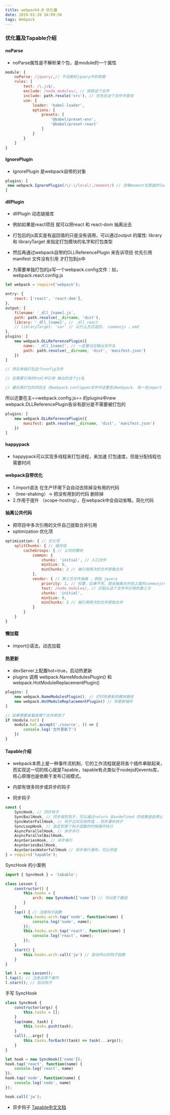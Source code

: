 ```yaml
---
title: webpack4.0 优化篇
date: 2019-01-28 16:09:56
tags: Webpack
---
```



### 优化篇及Tapable介绍

#### noParse
- noParse属性是不解析某个包，是module的一个属性
```js
module: {
    noParse: /jquery/,// 不去解析jquery中的依赖
    rules: [
        test: /\.js$/,
        exclude: /node_modules/, // 排除这个文件
        include: path.resole('src'), // 优先在这个文件中查找
        use: {
            loader: 'babel-loader',
            options: {
                presets: [
                    '@babel/preset-env',
                    '@babel/preset-react'
                ]
            }
        }
    ]
}
```

<section class="rnrn"></section>

#### IgnorePlugin
- IgnorePlugin 是webpack自带的对象
```js
plugins: [
 new webpack.IgnorePlugin(/\/.\/local/,/moment/) // 忽略moment包里面的local文件引用
]
```

#### dllPlugin
- dllPlugin 动态链接库
- 例如如果是react项目 就可以把react 和 react-dom 抽离出去
- 打包后的js其实是有返回值的只是没有调用，可以通过output 的属性: library 和 libraryTarget 来指定打包模块的名字和打包类型
- 然后再通过webpack自带的DLLReferencePlugin 来告诉项目 优先引用manifest 文件没有引用 才打包到js中

- 为需要单独打包的js写一个webpack.config文件：如，webpack.react.config.js
```js
let webpack = require('webpack');

entry: {
    react: ['react', 'react-dom'],
},
output: {
    filename: '_dll_[name].js',
    path: path.resolve(__dirname, 'dist'),
    library: '_dll_[name]', // _dll_react
    // libraryTarget: 'var' // 以什么方式返回， commonjs ，umd
},
plugins: [
    new webpack.DLLReferencePlugin({
        name: '_dll_[name]', // 一定要对应输出文件名
        path: path.resolve(__dirname, 'dist', 'manifest.json')
    })
]

// 然后单独打包这个config文件

// 在需要引用的html中引用 输出的这个js名

// 最后再打包的项目主 的webpack.configwen文件中还要告诉webpack. 有一些import 是不需要被打包的。

```
所以还要在主==webpack.config.js== 的plugins中new webpack.DLLReferencePlugin告诉有部分是不需要被打包的

```js
plugins: [
    new webpack.DLLReferencePlugin({
        manifest: path.resolve(__dirname, 'dist', 'manifest.json')
    })
]
```

#### happypack
- happypack可以实现多线程来打包进程，来加速 打包速度，但是分配线程也需要时间

#### webpack自带优化
- 1.import语法 在生产环境下会自动去除掉没有用的代码 
- （tree-shaking）-> 把没有用到的代码 删除掉
- 2.作用于提升 （scope-hosting），在webpack中会自动省略，简化代码

#### 抽离公共代码
- 把项目中多次引用的文件自己提取合并引用
- optimization 优化项
```js
optimization: { // 优化项
    splitChunks: { // 缓存组
        cacheGroups: { // 公共的模块
            common: {
                chunks: 'initial', // 入口文件
                minSize: 0, 
                minChunks: 2 // 被引用两次的文件提取合并
            },
            vendor: { // 第三方文件抽离 ，例如 jquery
                priority: 1, // 权重，如果不写，就会抽离合并到上面的commonjs中
                test: /node_modules/, // 匹配从这个文件中引用的第三方
                chunks: 'initial',
                minSize: 0, 
                minChunks: 2 // 被引用两次的文件提取合并
            }
        }
    }
}
```

#### 懒加载
- import()语法，动态加载


#### 热更新
- devServer上配置hot=true，启动热更新
- plugins 调用 webpack.NameModulesPlugin() 和 webpack.HotModuleReplacementPlugin()

```js
plugins: [
    new webpack.NameModulesPlugin(), // 打印热更新的模块路径
    new webpack.HotModuleReplacementPlugin() // 热更新插件
]

// 如果需要查看是哪个文件修改了
if (module.hot) {
    module.hot.accept('./source', () => {
        console.log('文件更新了')
    })
}
```

#### Tapable介绍
- webpack本质上是一种事件流机制，它的工作流程就是将各个插件串联起来，而实现这一切的核心就是Tapable，tapable有点类似于nodejs的events库，核心原理也是依赖于发布订阅模式。
- 内部有很多同步或异步的钩子

- 同步钩子
```js
const {
    SyncHook, // 同步钩子
    SyncBailHook, // 同步保险钩子，可以通过return 非undefined 的结果就会停止
    SyncWaterFallHook, // 钩子之间互相传值 ，同步瀑布钩子
    SyncLoopHook, // 指定到某个钩子函数的时候循环执行
    AsyncParallelHook, // 异步并行
    AsyncParallelBailHook, 
    AsynSeriesHook, // 异步串行
    AsynSeriesBailHook,
    AsynSeriesWaterfallHook // 异步串行瀑布，可以传值
} = require('tapable');
```

SyncHook 的小案例

```js
import { SyncHook } = 'tabable';

class Lesson {
    constructor() {
        this.hooks = {
            arch: new SyncHook(['name']) // 可以是个数组
        }
    }
    tap() { // 注册钩子函数
        this.hooks.arch.tap('node', function(name) {
            console.log('node', name);
        });
        this.hooks.arch.tap('react', function(name) {
            console.log('react', name);
        });
    }
    start() {
        this.hooks.arch.call('jw') // 启动所以的钩子函数
    }
}

let l = new Lesson();
l.tap(); // 注册这两个事件
l.start(); // 启动钩子
```

手写 SyncHook

```js
class SyncHook {
    constructor(args) {
        this.tasks = [];
    }
    tap(name, task) {
        this.tasks.push(task);
    }
    call(...args) {
        this.tasks.forEach((task) => task(...args));
    }
}

let hook = new SyncHook(['name']);
hook.tap('react', function(name) {
    console.log('react', name)
});
hook.tap('node', function(name) {
    console.log('node', name)
});

hook.call('jw');
```

- 异步钩子
[Tapable中文文档](https://www.jianshu.com/p/191d1e21f7ed)